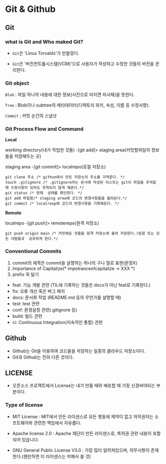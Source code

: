 # Git & Github

## Git 

### what is Git and Who maked Git?

 - `Git`은 'Linus Torvalds'가 만들었다.

 - `Git`은 '버전컨트롤시스템(VCM)'으로 사용자가 작성하고 수정한 것들의 버전을 관리한다.

### Git object

  `Blob` : 파일 하나의 내용에 대한 정보(사진으로 따지면 피사체)을 뜻한다.
 
  `Tree` : Blob이나 subtree의 메타데이터(디렉토리 위치, 속성, 이름 등 수정사항).
  
  `Commit` : 커밋 순간의 스냅샷

### Git Process Flow and Command

 **Local**

 working directory(내가 작업한 것들) -[git add]> staging area(커밋할파일의 정보들을 저장해두는 곳)

 staging area -[git commit]> localrepo(로컬 저장소)

 ```git
 git clone 주소 /* githun에서 만든 저장소의 주소를 가져온다. */
 touch .gitignore /* .gitignore라는 문서에 작성된 리스트는 git이 파일을 추적할 때 수정사항이 있어도 추척되지 않게 해준다.*/ 
 git status /* 현재  상태를 확인한다. */
 git add 파일명/* staging area에 코드의 변경사항들을 올려둔다.*/
 git commit /* localreop에 코드의 변경사항을 기록해둔다. */
 ```

 **Remote**
 
 localrepo -[git push]> remoterepo(원격 저장소)

 ```git
 git push origin main /* 커밋해둔 것들을 원격 저장소에 올려 저장한다.(팀원 또는 모든 사람들과  공유하게 된다.*/
 ```

### Conventional Commits

 1. commit의 제목은 commit을 설명하는 하나의 구나 절로 표현(문장X)
 2. Importance of Capitalize(* impotranceofcapitalize -> XXX *)
 3. prefix 꼭 달기
   - feat: 기능 개발 관련 (TIL에 기록하는 것들은 docs가 아닌 feat로 기록된다.)
   - fix: 오류 개선 혹은 버그 패치
   - docs: 문서화 작업 (README.md 등의 무언가를 설명할 때)
   - test: test 관련
   - conf: 환경설정 관련(.gitignore 등)
   - build: 빌드 관련
   - ci: Continuous Integration(지속적인 통합) 관련
 

## Github

 - Github는 Git을 이용하여 코드들을 저장하는 일종의 클라우드 저장소이다.
 - Git과 Github는 전혀 다른 것이다.

## LICENSE
 
 - 오픈소스 프로젝트에서 License는 내가 만들 때와 배포할 때 가장 신경써야되는 부분이다.

### Type of license

 - MIT License : MIT에서 만든 라이센스로 모든 행동에 제약이 없고 저작권자는 소프트웨어와 관련한 책임에서 자유롭다.

 - Apache license 2.0 : Apache 재단이 만든 라이센스로, 특허권 관련 내용이 포함되어 있습니다.

 - GNU General Public License V3.0 : 가장 많이 알려져있으며, 의무사항이 존재한다.(웬만하면 이 라이센스는  피해서 쓸 것)

